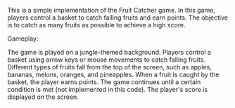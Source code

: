 
This is a simple implementation of the Fruit Catcher game. In this game, players control a basket to catch falling fruits and earn points. The objective is to catch as many fruits as possible to achieve a high score.

Gameplay:

The game is played on a jungle-themed background.
Players control a basket using arrow keys or mouse movements to catch falling fruits.
Different types of fruits fall from the top of the screen, such as apples, bananas, melons, oranges, and pineapples.
When a fruit is caught by the basket, the player earns points.
The game continues until a certain condition is met (not implemented in this code).
The player's score is displayed on the screen.
